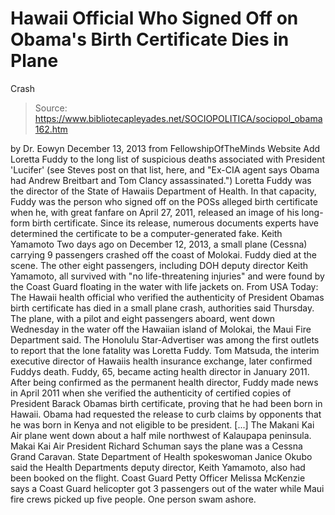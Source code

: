 # Hawaii Official Who Signed Off on Obama's Birth Certificate Dies in Plane 
Crash

> Source: https://www.bibliotecapleyades.net/SOCIOPOLITICA/sociopol_obama162.htm

by Dr. Eowyn
December 13, 2013
from
FellowshipOfTheMinds Website
Add Loretta Fuddy to the long list of
suspicious deaths associated with President 'Lucifer' (see Steves post on
that list, here,
and "Ex-CIA
agent says Obama had Andrew Breitbart and Tom Clancy assassinated.")
Loretta Fuddy was the director of the State of
Hawaiis Department of Health.
In that capacity, Fuddy was the person who
signed off on the POSs alleged birth certificate when he, with great
fanfare on April 27, 2011, released an image of his long-form birth
certificate.
Since its release, numerous documents experts
have determined the certificate to
be a computer-generated fake.
Keith Yamamoto
Two days ago on December 12, 2013, a small plane
(Cessna) carrying 9 passengers crashed off the coast of Molokai.
Fuddy died at the scene. The other eight
passengers, including DOH deputy director Keith Yamamoto, all
survived with "no life-threatening injuries" and were found by the Coast
Guard floating in the water with life jackets on.
From
USA Today:
The
Hawaii health official who verified the authenticity of President
Obamas birth certificate has died in a
small plane crash, authorities said Thursday.
The plane, with a pilot and eight passengers
aboard, went down Wednesday in the water off the Hawaiian island of
Molokai, the Maui Fire Department said. The Honolulu Star-Advertiser
was among the first outlets to report that
the lone fatality was Loretta Fuddy.
Tom Matsuda, the interim executive director
of Hawaiis health insurance exchange, later confirmed Fuddys death.
Fuddy, 65,
became acting health director in January 2011. After being confirmed as
the permanent health director, Fuddy made news in April 2011 when she
verified the authenticity of certified copies of President Barack
Obamas birth certificate, proving that he had been born in Hawaii.
Obama had requested the release to curb
claims by opponents that he was born in Kenya and not eligible to be
president.
[...] The Makani Kai Air plane went down
about a half mile northwest of Kalaupapa peninsula. Makai Kai Air
President Richard Schuman says the plane was a Cessna Grand Caravan.
State Department of Health spokeswoman
Janice Okubo said the Health Departments deputy director, Keith
Yamamoto, also had been booked on the flight.
Coast Guard Petty Officer Melissa McKenzie
says a Coast Guard helicopter got 3 passengers out of the water while
Maui fire crews picked up five people. One person swam ashore.
